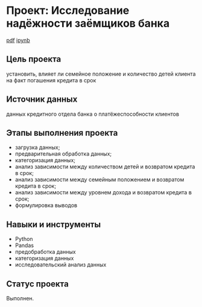 # Проект: Исследование надёжности заёмщиков банка
[pdf](https://github.com/VeraNovich/Yandex.Praktikum_DA_projects/blob/main/02_Исследование%20надежности%20заемщиков/02_project.pdf) [ipynb](https://github.com/VeraNovich/Yandex.Praktikum_DA_projects/blob/main/02_Исследование%20надежности%20заемщиков/02_project.ipynb)

## Цель проекта
установить, влияет ли семейное положение и количество детей клиента на факт погашения кредита в срок

## Источник данных
данных кредитного отдела банка о платёжеспособности клиентов

## Этапы выполнения проекта
* загрузка данных; 
* предварительная обработка данных; 
* категоризация данных; 
* анализ зависимости между количеством детей и возвратом кредита в срок; 
* анализ зависимости между семейным положением и возвратом кредита в срок;
* анализ зависимости между уровнем дохода и возвратом кредита в срок;
* формулировка выводов

## Навыки и инструменты
* Python
* Pandas
* предобработка данных
* категоризация данных
* исследовательский анализ данных

## Статус проекта
Выполнен.
